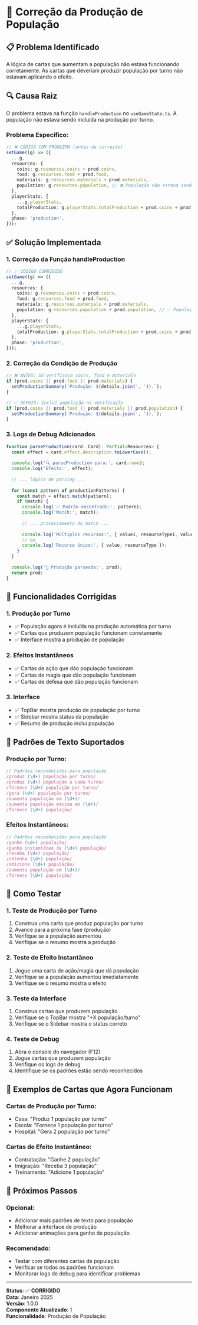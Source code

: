 # 👥 Correção da Produção de População

## 📋 Problema Identificado

A lógica de cartas que aumentam a população não estava funcionando corretamente. As cartas que deveriam produzir população por turno não estavam aplicando o efeito.

## 🔍 Causa Raiz

O problema estava na função `handleProduction` no `useGameState.ts`. A população não estava sendo incluída na produção por turno.

### **Problema Específico:**

```typescript
// ❌ CÓDIGO COM PROBLEMA (antes da correção)
setGame((g) => ({
  ...g,
  resources: {
    coins: g.resources.coins + prod.coins,
    food: g.resources.food + prod.food,
    materials: g.resources.materials + prod.materials,
    population: g.resources.population, // ❌ População não estava sendo atualizada
  },
  playerStats: {
    ...g.playerStats,
    totalProduction: g.playerStats.totalProduction + prod.coins + prod.food + prod.materials, // ❌ População não incluída
  },
  phase: 'production',
}));
```

## ✅ Solução Implementada

### 1. **Correção da Função handleProduction**

```typescript
// ✅ CÓDIGO CORRIGIDO
setGame((g) => ({
  ...g,
  resources: {
    coins: g.resources.coins + prod.coins,
    food: g.resources.food + prod.food,
    materials: g.resources.materials + prod.materials,
    population: g.resources.population + prod.population, // ✅ População agora é atualizada
  },
  playerStats: {
    ...g.playerStats,
    totalProduction: g.playerStats.totalProduction + prod.coins + prod.food + prod.materials + prod.population, // ✅ População incluída
  },
  phase: 'production',
}));
```

### 2. **Correção da Condição de Produção**

```typescript
// ❌ ANTES: Só verificava coins, food e materials
if (prod.coins || prod.food || prod.materials) {
  setProductionSummary(`Produção: ${details.join(', ')}.`);
}

// ✅ DEPOIS: Inclui população na verificação
if (prod.coins || prod.food || prod.materials || prod.population) {
  setProductionSummary(`Produção: ${details.join(', ')}.`);
}
```

### 3. **Logs de Debug Adicionados**

```typescript
function parseProduction(card: Card): Partial<Resources> {
  const effect = card.effect.description.toLowerCase();
  
  console.log('🔍 parseProduction para:', card.name);
  console.log('Efeito:', effect);
  
  // ... lógica de parsing ...
  
  for (const pattern of productionPatterns) {
    const match = effect.match(pattern);
    if (match) {
      console.log('✅ Padrão encontrado:', pattern);
      console.log('Match:', match);
      
      // ... processamento do match ...
      
      console.log('Múltiplos recursos:', { value1, resourceType1, value2, resourceType2 });
      // ou
      console.log('Recurso único:', { value, resourceType });
    }
  }
  
  console.log('🎯 Produção parseada:', prod);
  return prod;
}
```

## 🔧 Funcionalidades Corrigidas

### 1. **Produção por Turno**
- ✅ População agora é incluída na produção automática por turno
- ✅ Cartas que produzem população funcionam corretamente
- ✅ Interface mostra a produção de população

### 2. **Efeitos Instantâneos**
- ✅ Cartas de ação que dão população funcionam
- ✅ Cartas de magia que dão população funcionam
- ✅ Cartas de defesa que dão população funcionam

### 3. **Interface**
- ✅ TopBar mostra produção de população por turno
- ✅ Sidebar mostra status da população
- ✅ Resumo de produção inclui população

## 🎯 Padrões de Texto Suportados

### **Produção por Turno:**
```typescript
// Padrões reconhecidos para população
/produz (\d+) população por turno/
/produz (\d+) população a cada turno/
/fornece (\d+) população por turno/
/gera (\d+) população por turno/
/aumenta população em (\d+)/
/aumenta população máxima em (\d+)/
/fornece (\d+) população/
```

### **Efeitos Instantâneos:**
```typescript
// Padrões reconhecidos para população
/ganhe (\d+) população/
/ganho instantâneo de (\d+) população/
/receba (\d+) população/
/obtenha (\d+) população/
/adicione (\d+) população/
/aumenta população em (\d+)/
/fornece (\d+) população/
```

## 🚀 Como Testar

### 1. **Teste de Produção por Turno**
1. Construa uma carta que produz população por turno
2. Avance para a próxima fase (produção)
3. Verifique se a população aumentou
4. Verifique se o resumo mostra a produção

### 2. **Teste de Efeito Instantâneo**
1. Jogue uma carta de ação/magia que dá população
2. Verifique se a população aumentou imediatamente
3. Verifique se o resumo mostra o efeito

### 3. **Teste da Interface**
1. Construa cartas que produzem população
2. Verifique se o TopBar mostra "+X população/turno"
3. Verifique se o Sidebar mostra o status correto

### 4. **Teste de Debug**
1. Abra o console do navegador (F12)
2. Jogue cartas que produzem população
3. Verifique os logs de debug
4. Identifique se os padrões estão sendo reconhecidos

## 📝 Exemplos de Cartas que Agora Funcionam

### **Cartas de Produção por Turno:**
- Casa: "Produz 1 população por turno"
- Escola: "Fornece 1 população por turno"
- Hospital: "Gera 2 população por turno"

### **Cartas de Efeito Instantâneo:**
- Contratação: "Ganhe 2 população"
- Imigração: "Receba 3 população"
- Treinamento: "Adicione 1 população"

## 🔄 Próximos Passos

### **Opcional:**
- Adicionar mais padrões de texto para população
- Melhorar a interface de produção
- Adicionar animações para ganho de população

### **Recomendado:**
- Testar com diferentes cartas de população
- Verificar se todos os padrões funcionam
- Monitorar logs de debug para identificar problemas

---

**Status**: ✅ **CORRIGIDO**  
**Data**: Janeiro 2025  
**Versão**: 1.0.0  
**Componente Atualizado**: 1  
**Funcionalidade**: Produção de População 